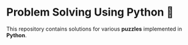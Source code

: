 # Problem Solving Using Python 🚀

This repository contains solutions for various **puzzles** implemented in **Python**.

